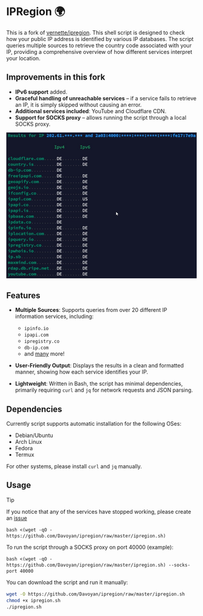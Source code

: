 # IPRegion 🌍

This is a fork of [vernette/ipregion](https://github.com/vernette/ipregion). This shell script is designed to check how your public IP address is identified by various IP databases. The script queries multiple sources to retrieve the country code associated with your IP, providing a comprehensive overview of how different services interpret your location.

## Improvements in this fork
- **IPv6 support** added.
- **Graceful handling of unreachable services** – if a service fails to retrieve an IP, it is simply skipped without causing an error.
- **Additional services included**: YouTube and Cloudflare CDN.
- **Support for SOCKS proxy** – allows running the script through a local SOCKS proxy.
  
![image](https://github.com/Davoyan/ipregion/blob/master/test_example.jpg?raw=true)

## Features

- **Multiple Sources**: Supports queries from over 20 different IP information services, including:
  - `ipinfo.io`
  - `ipapi.com`
  - `ipregistry.co`
  - `db-ip.com`
  - and [many](https://github.com/Davoyan/ipregion/blob/master/ipregion.sh#L6) more!

- **User-Friendly Output**: Displays the results in a clean and formatted manner, showing how each service identifies your IP.

- **Lightweight**: Written in Bash, the script has minimal dependencies, primarily requiring `curl` and `jq` for network requests and JSON parsing.

## Dependencies

Currently script supports automatic installation for the following OSes:

- Debian/Ubuntu
- Arch Linux
- Fedora
- Termux

For other systems, please install `curl` and `jq` manually.

## Usage

> [!TIP]
> If you notice that any of the services have stopped working, please create an [issue](https://github.com/Davoyan/ipregion/issues)

```
bash <(wget -qO - https://github.com/Davoyan/ipregion/raw/master/ipregion.sh)
```

To run the script through a SOCKS proxy on port 40000 (example):
```
bash <(wget -qO - https://github.com/Davoyan/ipregion/raw/master/ipregion.sh) --socks-port 40000
```

You can download the script and run it manually:

```bash
wget -O https://github.com/Davoyan/ipregion/raw/master/ipregion.sh
chmod +x ipregion.sh
./ipregion.sh
```



